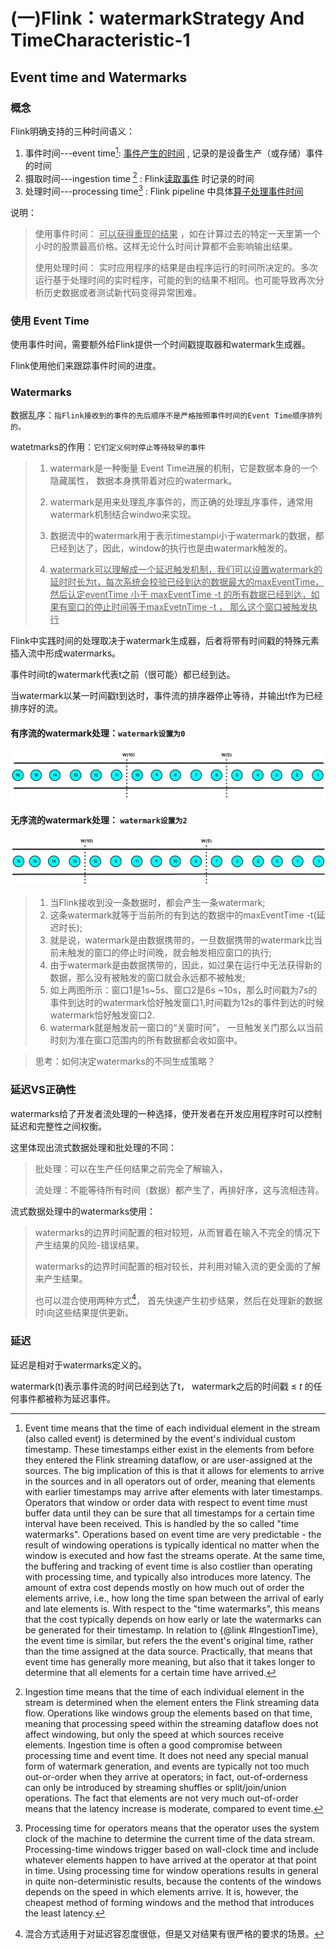 # (一)Flink：watermarkStrategy And TimeCharacteristic-1

## Event time and Watermarks

### 概念

Flink明确支持的三种时间语义：

1. 事件时间---event time[^源码注释eventTime]:     <u>事件产生的时间</u> , 记录的是设备生产（或存储）事件的时间
2. 摄取时间---ingestion time [^源码注释ingestionTime] :     Flink<u>读取事件</u> 时记录的时间
3. 处理时间---processing time[^源码注释processingTime] :   Flink pipeline 中具体<u>算子处理事件时间</u>    

说明：

> 使用事件时间： <u>可以获得重现的结果</u> ，如在计算过去的特定一天里第一个小时的股票最高价格。这样无论什么时间计算都不会影响输出结果。
>
> 使用处理时间： 实时应用程序的结果是由程序运行的时间所决定的。多次运行基于处理时间的实时程序，可能的到的结果不相同。也可能导致再次分析历史数据或者测试新代码变得异常困难。

### 使用 Event Time

使用事件时间，需要额外给Flink提供一个时间戳提取器和watermark生成器。

Flink使用他们来跟踪事件时间的进度。

### Watermarks

数据乱序：`指Flink接收到的事件的先后顺序不是严格按照事件时间的Event Time顺序排列的。` 

watetmarks的作用：`它们定义何时停止等待较早的事件` 

> 1. watermark是一种衡量 Event Time进展的机制，它是数据本身的一个隐藏属性， 数据本身携带着对应的watermark。
>
> 2. watermark是用来处理乱序事件的，而正确的处理乱序事件，通常用watermark机制结合windwo来实现。
> 3. 数据流中的watermark用于表示timestampi小于watermark的数据，都已经到达了，因此，window的执行也是由watermark触发的。
> 4. <u>watermark可以理解成一个延迟触发机制，我们可以设置watermark的延时时长为t，每次系统会校验已经到达的数据最大的maxEventTime，然后认定eventTime 小于 maxEventTime -t 的所有数据已经到达，如果有窗口的停止时间等于maxEvetnTime -t ， 那么这个窗口被触发执行</u> 

Flink中实践时间的处理取决于watermark生成器，后者将带有时间戳的特殊元素插入流中形成watermarks。

事件时间t的watermark代表t之前（很可能）都已经到达。

当watermark以某一时间戳t到达时，事件流的排序器停止等待，并输出t作为已经排序好的流。

#### 有序流的watermark处理：`watermark设置为0` 

![图1：有序数据的watermark](../img/有序的watermark处理.png)

#### 无序流的watermark处理： `watermark设置为2` 

![无序数据的watermark ](../img/无序流的watermark处理.png)

> 1. 当Flink接收到没一条数据时，都会产生一条watermark;
> 2. 这条watermark就等于当前所的有到达的数据中的maxEventTime -t(延迟时长);
> 3. 就是说，watermark是由数据携带的，一旦数据携带的watermark比当前未触发的窗口的停止时间晚，就会触发相应窗口的执行;
> 4. 由于watermark是由数据携带的，因此，如过果在运行中无法获得新的数据，那么没有被触发的窗口就会永远都不被触发;
> 5. 如上两图所示：窗口1是1s~5s、窗口2是6s ~10s，那么时间戳为7s的事件到达时的watermark恰好触发窗口1,时间戳为12s的事件到达的时候watermark恰好触发窗口2.
> 6. watermark就是触发前一窗口的“关窗时间”， 一旦触发关门那么以当前时刻为准在窗口范围内的所有数据都会收如窗中。

> 思考：如何决定watermarks的不同生成策略？

### 延迟VS正确性

watermarks给了开发者流处理的一种选择，使开发者在开发应用程序时可以控制延迟和完整性之间权衡。

这里体现出流式数据处理和批处理的不同：

> 批处理：可以在生产任何结果之前完全了解输入，
>
> 流处理：不能等待所有时间（数据）都产生了，再排好序，这与流相违背。

流式数据处理中的watermarks使用：

> watermarks的边界时间配置的相对较短，从而冒着在输入不完全的情况下产生结果的风险-错误结果。
>
> watermarks的边界时间配置的相对较长，并利用对输入流的更全面的了解来产生结果。
>
> 也可以混合使用两种方式[^ 混合方式]， 首先快速产生初步结果，然后在处理新的数据时i向这些结果提供更新。
>
> [^ 混合方式]: 混合方式适用于对延迟容忍度很低，但是又对结果有很严格的要求的场景。

### 延迟

延迟是相对于watermarks定义的。

watermark(t)表示事件流的时间已经到达了t， watermark之后的时间戳 ≤ *t* 的任何事件都被称为延迟事件。



[^源码注释processingTime]: Processing time for operators means that the operator uses the system clock of the machine to determine the current time of the data stream. Processing-time windows trigger based on wall-clock time and include whatever elements happen to have arrived at the operator at that point in time. Using processing time for window operations results in general in quite non-deterministic results, because the contents of the windows depends on the speed in which elements arrive. It is, however, the cheapest method of forming windows and the method that introduces the least latency.
[^源码注释ingestionTime]: Ingestion time means that the time of each individual element in the stream is determined when the element enters the Flink streaming data flow. Operations like windows group the elements based on that time, meaning that processing speed within the streaming dataflow does not affect windowing, but only the speed at which sources receive elements. Ingestion time is often a good compromise between processing time and event time. It does not need any special manual form of watermark generation, and events are typically not too much out-or-order when they arrive at operators; in fact, out-of-orderness can only be introduced by streaming shuffles or split/join/union operations. The fact that elements are not very much out-of-order means that the latency increase is moderate, compared to event time.
[^源码注释eventTime]: Event time means that the time of each individual element in the stream (also called event) is determined by the event's individual custom timestamp. These timestamps either exist in the elements from before they entered the Flink streaming dataflow, or are user-assigned at the sources. The big implication of this is that it allows for elements to arrive in the sources and in all operators out of order, meaning that elements with earlier timestamps may arrive after elements with later timestamps. Operators that window or order data with respect to event time must buffer data until they can be sure that all timestamps for a certain time interval have been received. This is handled by the so called "time watermarks". Operations based on event time are very predictable - the result of windowing operations is typically identical no matter when the window is executed and how fast the streams operate. At the same time, the buffering and tracking of event time is also costlier than operating with processing time, and typically also introduces more latency. The amount of extra cost depends mostly on how much out of order the elements arrive, i.e., how long the time span between the arrival of early and late elements is. With respect to the "time watermarks", this means that the cost typically depends on how early or late the watermarks can be generated for their timestamp. In relation to {@link #IngestionTime}, the event time is similar, but refers the the event's original time, rather than the time assigned at the data source. Practically, that means that event time has generally more meaning, but also that it takes longer to determine that all elements for a certain time have arrived.
